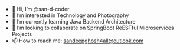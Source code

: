 - 👋 Hi, I’m @san-d-coder
- 👀 I’m interested in Technology and Photography
- 🌱 I’m currently learning Java Backend Architecture
- 💞️ I’m looking to collaborate on SpringBoot ReESTful Microservices Projects
- 📫 How to reach me: sandeepghosh4all@outlook.com

<!---
san-d-coder/san-d-coder is a ✨ special ✨ repository because its `README.md` (this file) appears on your GitHub profile.
You can click the Preview link to take a look at your changes.
--->
